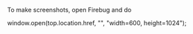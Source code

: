 To make screenshots, open Firebug and do

window.open(top.location.href, "", "width=600, height=1024");